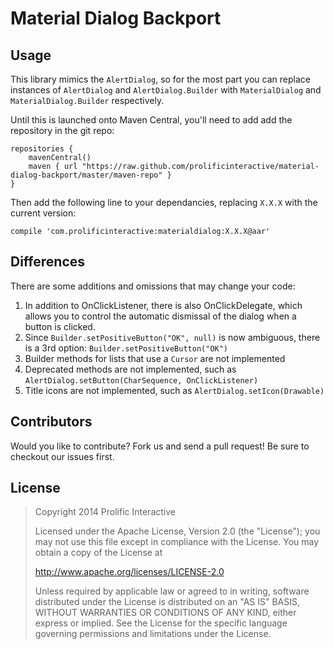 Material Dialog Backport
========================

Usage
-----

This library mimics the `AlertDialog`, so for the most part you can replace instances of
`AlertDialog` and `AlertDialog.Builder` with `MaterialDialog` and `MaterialDialog.Builder`
respectively.

Until this is launched onto Maven Central, you'll need to add add the repository in the git repo:

```
repositories {
    mavenCentral()
    maven { url "https://raw.github.com/prolificinteractive/material-dialog-backport/master/maven-repo" }
}
```

Then add the following line to your dependancies, replacing `X.X.X` with the current version:

```
compile 'com.prolificinteractive:materialdialog:X.X.X@aar'
```

Differences
-----------

There are some additions and omissions that may change your code:

1. In addition to OnClickListener, there is also OnClickDelegate, which allows you to control
   the automatic dismissal of the dialog when a button is clicked.
2. Since `Builder.setPositiveButton("OK", null)` is now ambiguous, there is a 3rd option: `Builder.setPositiveButton("OK")`
3. Builder methods for lists that use a `Cursor` are not implemented
4. Deprecated methods are not implemented, such as `AlertDialog.setButton(CharSequence, OnClickListener)`
5. Title icons are not implemented, such as `AlertDialog.setIcon(Drawable)`

Contributors
------------

Would you like to contribute? Fork us and send a pull request! Be sure to checkout our issues first.

License
-------

>Copyright 2014 Prolific Interactive
>
>Licensed under the Apache License, Version 2.0 (the "License");
>you may not use this file except in compliance with the License.
>You may obtain a copy of the License at
>
>   http://www.apache.org/licenses/LICENSE-2.0
>
>Unless required by applicable law or agreed to in writing, software
>distributed under the License is distributed on an "AS IS" BASIS,
>WITHOUT WARRANTIES OR CONDITIONS OF ANY KIND, either express or implied.
>See the License for the specific language governing permissions and
>limitations under the License.